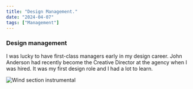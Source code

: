```yaml
---
title: "Design Management."
date: "2024-04-07"
tags: ["Management"]
---
```


### Design management

I was lucky to have first-class managers early in my design career. John Anderson had recently become the Creative Director at the agency when I was hired. It was my first design role and I had a lot to learn. 


![Wind section instrumental](note_images/cameronRobbins_windSectionInstrumental.jpg)
